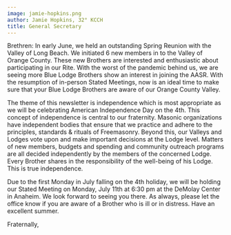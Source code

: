 ```yaml
---
image: jamie-hopkins.png
author: Jamie Hopkins, 32° KCCH
title: General Secretary
---
```


Brethren: In early June, we held an outstanding Spring Reunion with the Valley of Long Beach. We initiated 6 new members in to the Valley of Orange County. These new Brothers are interested and enthusiastic about participating in our Rite. With the worst of the pandemic behind us, we are seeing more Blue Lodge Brothers show an interest in joining the AASR. With the resumption of in-person Stated Meetings, now is an ideal time to make sure that your Blue Lodge Brothers are aware of our Orange County Valley.

The theme of this newsletter is independence which is most appropriate as we will be celebrating American Independence Day on the 4th. This concept of independence is central to our fraternity. Masonic organizations have independent bodies that ensure that we practice and adhere to the principles, standards & rituals of Freemasonry. Beyond this, our Valleys and Lodges vote upon and make important decisions at the Lodge level. Matters of new members, budgets and spending and community outreach programs are all decided independently by the members of the concerned Lodge. Every Brother shares in the responsibility of the well-being of his Lodge. This is true independence. 

Due to the first Monday in July falling on the 4th holiday, we will be holding our Stated Meeting on Monday, July 11th at 6:30 pm at the DeMolay Center in Anaheim. We look forward to seeing you there. As always, please let the office know if you are aware of a Brother who is ill or in distress. Have an excellent summer. 

Fraternally,